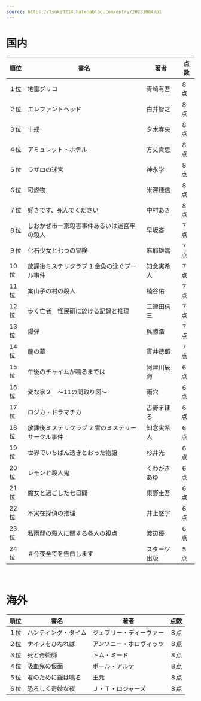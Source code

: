 ```yaml
---
source: https://tsuki0214.hatenablog.com/entry/20231004/p1
---
```


# 国内

| 順位  | 書名                         | 著者     | 点数  |
| --- | -------------------------- | ------ | --- |
| １位  | 地雷グリコ                      | 青崎有吾   | ８点  |
| ２位  | エレファントヘッド                  | 白井智之   | ８点  |
| ３位  | 十戒                         | 夕木春央   | ８点  |
| ４位  | アミュレット・ホテル                 | 方丈貴恵   | ８点  |
| ５位  | ラザロの迷宮                     | 神永学    | ８点  |
| ６位  | 可燃物                        | 米澤穂信   | ８点  |
| ７位  | 好きです、死んでください               | 中村あき   | ８点  |
| ８位  | しおかぜ市一家殺害事件あるいは迷宮牢の殺人      | 早坂吝    | ７点  |
| ９位  | 化石少女と七つの冒険                 | 麻耶雄嵩   | ７点  |
| 10位 | 放課後ミステリクラブ 1 金魚の泳ぐプール事件    | 知念実希人  | ７点  |
| 11位 | 案山子の村の殺人                   | 楠谷佑    | ７点  |
| 12位 | 歩く亡者　怪民研に於ける記録と推理          | 三津田信三  | ７点  |
| 13位 | 爆弾                         | 呉勝浩    | ７点  |
| 14位 | 龍の墓                        | 貫井徳郎   | ７点  |
| 15位 | 午後のチャイムが鳴るまでは              | 阿津川辰海  | ６点  |
| 16位 | 変な家２　～11の間取り図～             | 雨穴     | ６点  |
| 17位 | ロジカ・ドラマチカ                  | 古野まほろ  | ６点  |
| 18位 | 放課後ミステリクラブ 2 雪のミステリーサークル事件 | 知念実希人  | ６点  |
| 19位 | 世界でいちばん透きとおった物語            | 杉井光    | ６点  |
| 20位 | レモンと殺人鬼                    | くわがきあゆ | ６点  |
| 21位 | 魔女と過ごした七日間                 | 東野圭吾   | ６点  |
| 22位 | 不実在探偵の推理                   | 井上悠宇   | ６点  |
| 23位 | 私雨邸の殺人に関する各人の視点            | 渡辺優    | ６点  |
| 24位 | ＃今夜全てを告白します                | スターツ出版 | ５点  |
　
# 海外

| 順位  | 書名         | 著者           | 点数  |
| --- | ---------- | ------------ | --- |
| １位  | ハンティング・タイム | ジェフリー・ディーヴァー | ８点  |
| ２位  | ナイフをひねれば   | アンソニー・ホロヴィッツ | ８点  |
| ３位  | 死と奇術師      | トム・ミード       | ８点  |
| ４位  | 吸血鬼の仮面     | ポール・アルテ      | ８点  |
| ５位  | 君のために鐘は鳴る  | 王元           | ８点  |
| ６位  | 恐ろしく奇妙な夜   | Ｊ・Ｔ・ロジャーズ    | ８点  |
